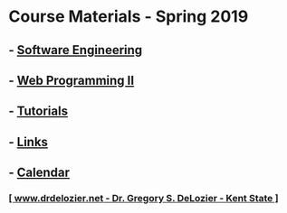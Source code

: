 # Course Materials - Spring 2019

## - [Software Engineering](software_engineering)

## - [Web Programming II](web_programming_ii)

## - [Tutorials](tutorials)

## - [Links](links)

## - [Calendar](https://calendar.google.com/calendar/embed?src=0ampdpskq3m9v91v2btil7v3hs%40group.calendar.google.com&ctz=America%2FNew_York)

### [[ www.drdelozier.net - Dr. Gregory S. DeLozier - Kent State ]](http://www.drdelozier.net)
